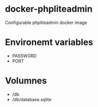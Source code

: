 # docker-phpliteadmin
Configurable phpliteadmin docker image

# Environemt variables
- PASSWORD
- PORT

# Volumnes
- /db
- /db/database.sqlite